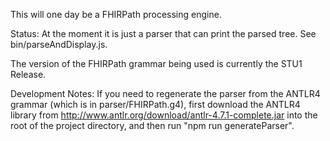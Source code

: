 This will one day be a FHIRPath processing engine.

Status:  At the moment it is just a parser that can print the parsed tree.  See
bin/parseAndDisplay.js.

The version of the FHIRPath grammar being used is currently the STU1 Release.

Development Notes:
If you need to regenerate the parser from the ANTLR4 grammar (which is in
parser/FHIRPath.g4), first download the
ANTLR4 library from http://www.antlr.org/download/antlr-4.7.1-complete.jar into
the root of the project directory, and then run "npm run generateParser".
